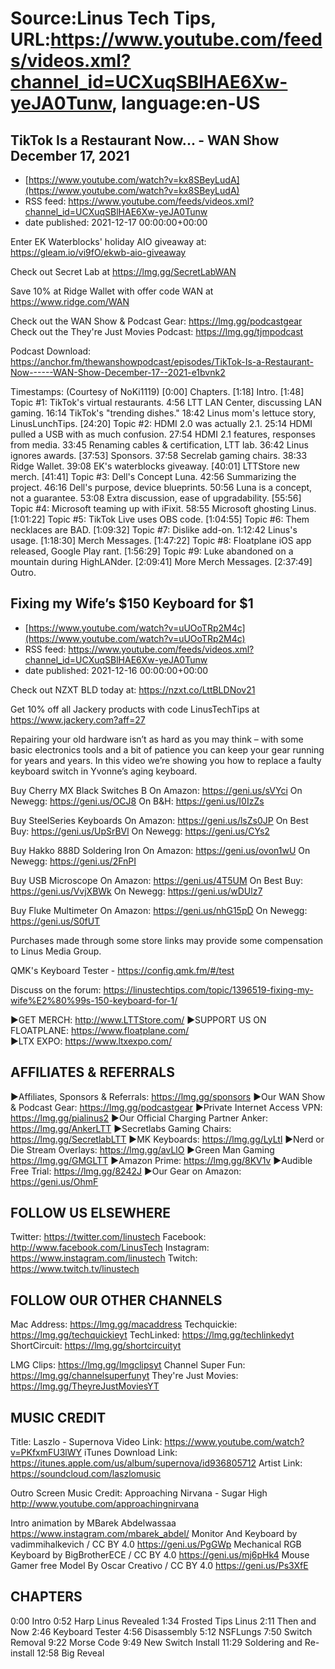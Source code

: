 # Source:Linus Tech Tips, URL:https://www.youtube.com/feeds/videos.xml?channel_id=UCXuqSBlHAE6Xw-yeJA0Tunw, language:en-US

## TikTok Is a Restaurant Now... - WAN Show December 17, 2021
 - [https://www.youtube.com/watch?v=kx8SBeyLudA](https://www.youtube.com/watch?v=kx8SBeyLudA)
 - RSS feed: https://www.youtube.com/feeds/videos.xml?channel_id=UCXuqSBlHAE6Xw-yeJA0Tunw
 - date published: 2021-12-17 00:00:00+00:00

Enter EK Waterblocks' holiday AIO giveaway at: https://gleam.io/vi9fO/ekwb-aio-giveaway

Check out Secret Lab at https://lmg.gg/SecretLabWAN

Save 10% at Ridge Wallet with offer code WAN at https://www.ridge.com/WAN

Check out the WAN Show & Podcast Gear: https://lmg.gg/podcastgear
Check out the They're Just Movies Podcast: https://lmg.gg/tjmpodcast

Podcast Download: https://anchor.fm/thewanshowpodcast/episodes/TikTok-Is-a-Restaurant-Now------WAN-Show-December-17--2021-e1bvnk2

Timestamps: (Courtesy of NoKi1119)
[0:00] Chapters.
[1:18] Intro.
[1:48] Topic #1: TikTok's virtual restaurants.
    4:56 LTT LAN Center, discussing LAN gaming.
    16:14 TikTok's "trending dishes."
    18:42 Linus mom's lettuce story, LinusLunchTips.
[24:20] Topic #2: HDMI 2.0 was actually 2.1.
    25:14 HDMI pulled a USB with as much confusion.
    27:54 HDMI 2.1 features, responses from media.
    33:45 Renaming cables & certification, LTT lab.
    36:42 Linus ignores awards.
[37:53] Sponsors.
    37:58 Secrelab gaming chairs.
    38:33 Ridge Wallet.
    39:08 EK's waterblocks giveaway.
[40:01] LTTStore new merch.
[41:41] Topic #3: Dell's Concept Luna.
    42:56 Summarizing the project.
    46:16 Dell's purpose, device blueprints.
    50:56 Luna is a concept, not a guarantee.
    53:08 Extra discussion, ease of upgradability.
[55:56] Topic #4: Microsoft teaming up with iFixit.
    58:55 Microsoft ghosting Linus.
[1:01:22] Topic #5: TikTok Live uses OBS code.
[1:04:55] Topic #6: Them necklaces are BAD.
[1:09:32] Topic #7: Dislike add-on.
    1:12:42 Linus's usage.
[1:18:30] Merch Messages.
[1:47:22] Topic #8: Floatplane iOS app released, Google Play rant.
[1:56:29] Topic #9: Luke abandoned on a mountain during HighLANder.
[2:09:41] More Merch Messages.
[2:37:49] Outro.

## Fixing my Wife’s $150 Keyboard for $1
 - [https://www.youtube.com/watch?v=uUOoTRp2M4c](https://www.youtube.com/watch?v=uUOoTRp2M4c)
 - RSS feed: https://www.youtube.com/feeds/videos.xml?channel_id=UCXuqSBlHAE6Xw-yeJA0Tunw
 - date published: 2021-12-16 00:00:00+00:00

Check out NZXT BLD today at: https://nzxt.co/LttBLDNov21

Get 10% off all Jackery products with code LinusTechTips at https://www.jackery.com?aff=27

Repairing your old hardware isn’t as hard as you may think – with some basic electronics tools and a bit of patience you can keep your gear running for years and years. In this video we’re showing you how to replace a faulty keyboard switch in Yvonne’s aging keyboard. 

Buy Cherry MX Black Switches B
On Amazon: https://geni.us/sVYci
On Newegg: https://geni.us/OCJ8
On B&H: https://geni.us/I0IzZs

Buy SteelSeries Keyboards
On Amazon: https://geni.us/lsZs0JP
On Best Buy: https://geni.us/UpSrBVl
On Newegg: https://geni.us/CYs2

Buy Hakko 888D Soldering Iron
On Amazon: https://geni.us/ovon1wU
On Newegg: https://geni.us/2FnPI

Buy USB Microscope
On Amazon: https://geni.us/4T5UM
On Best Buy: https://geni.us/VvjXBWk
On Newegg: https://geni.us/wDUlz7

Buy Fluke Multimeter
On Amazon: https://geni.us/nhG15pD
On Newegg: https://geni.us/S0fUT

Purchases made through some store links may provide some compensation to Linus Media Group.


QMK's Keyboard Tester - https://config.qmk.fm/#/test

Discuss on the forum: https://linustechtips.com/topic/1396519-fixing-my-wife%E2%80%99s-150-keyboard-for-1/



►GET MERCH: http://www.LTTStore.com/
►SUPPORT US ON FLOATPLANE: https://www.floatplane.com/  
►LTX EXPO: https://www.ltxexpo.com/   

AFFILIATES & REFERRALS
---------------------------------------------------
►Affiliates, Sponsors & Referrals: https://lmg.gg/sponsors
►Our WAN Show & Podcast Gear: https://lmg.gg/podcastgear
►Private Internet Access VPN: https://lmg.gg/pialinus2
►Our Official Charging Partner Anker: https://lmg.gg/AnkerLTT
►Secretlabs Gaming Chairs: https://lmg.gg/SecretlabLTT
►MK Keyboards: https://lmg.gg/LyLtl
►Nerd or Die Stream Overlays: https://lmg.gg/avLlO
►Green Man Gaming https://lmg.gg/GMGLTT
►Amazon Prime: https://lmg.gg/8KV1v
►Audible Free Trial: https://lmg.gg/8242J
►Our Gear on Amazon: https://geni.us/OhmF

FOLLOW US ELSEWHERE
---------------------------------------------------  
Twitter: https://twitter.com/linustech
Facebook: http://www.facebook.com/LinusTech
Instagram: https://www.instagram.com/linustech
Twitch: https://www.twitch.tv/linustech

FOLLOW OUR OTHER CHANNELS
---------------------------------------------------  
Mac Address: https://lmg.gg/macaddress
Techquickie: https://lmg.gg/techquickieyt
TechLinked: https://lmg.gg/techlinkedyt
ShortCircuit: https://lmg.gg/shortcircuityt

LMG Clips: https://lmg.gg/lmgclipsyt
Channel Super Fun: https://lmg.gg/channelsuperfunyt
They're Just Movies: https://lmg.gg/TheyreJustMoviesYT

MUSIC CREDIT
---------------------------------------------------  
Title: Laszlo - Supernova
Video Link: https://www.youtube.com/watch?v=PKfxmFU3lWY
iTunes Download Link: https://itunes.apple.com/us/album/supernova/id936805712
Artist Link: https://soundcloud.com/laszlomusic

Outro Screen Music Credit: Approaching Nirvana - Sugar High http://www.youtube.com/approachingnirvana

Intro animation by MBarek Abdelwassaa https://www.instagram.com/mbarek_abdel/
Monitor And Keyboard by vadimmihalkevich / CC BY 4.0  https://geni.us/PgGWp
Mechanical RGB Keyboard by BigBrotherECE / CC BY 4.0 https://geni.us/mj6pHk4
Mouse Gamer free Model By Oscar Creativo / CC BY 4.0 https://geni.us/Ps3XfE

CHAPTERS
---------------------------------------------------  
0:00 Intro
0:52 Harp Linus Revealed
1:34 Frosted Tips Linus 
2:11 Then and Now 
2:46 Keyboard Tester
4:56 Disassembly 
5:12 NSFLungs
7:50 Switch Removal 
9:22 Morse Code
9:49 New Switch Install
11:29 Soldering and Re-install
12:58 Big Reveal

